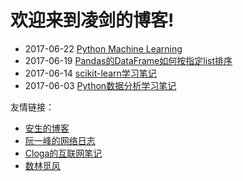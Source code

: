 # 欢迎来到凌剑的博客!

- 2017-06-22 [Python Machine Learning](http://nbviewer.jupyter.org/github/rasbt/python-machine-learning-book/tree/master/code)
- 2017-06-19 [Pandas的DataFrame如何按指定list排序](docs//python-gzh/pandas-sorting-by-a-custom-list)
- 2017-06-14 [scikit-learn学习笔记](docs/python-scikit-learn/python-scikit-learn-readme)
- 2017-06-03 [Python数据分析学习笔记](docs/python-xxxy/python-xxxy-readme)

友情链接：  
- [安生的博客](https://blog.ansheng.me)  
- [阮一峰的网络日志](http://www.ruanyifeng.com/blog)  
- [Cloga的互联网笔记](http://cloga.info)  
- [数林觅风](https://woaielf.github.io)  
